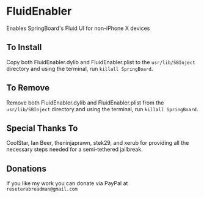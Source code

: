 # FluidEnabler
Enables SpringBoard's Fluid UI for non-iPhone X devices

## To Install
Copy both FluidEnabler.dylib and FluidEnabler.plist to the 
```usr/lib/SBInject``` directory and using the terminal, run ```killall SpringBoard```.

## To Remove 
Remove both FluidEnabler.dylib and FluidEnabler.plist from the
```usr/lib/SBInject``` directory and using the terminal, run ```killall SpringBoard```.

## Special Thanks To
CoolStar, Ian Beer, theninjaprawn, stek29, and xerub for providing
all the necessary steps needed for a semi-tethered jailbreak.

## Donations
If you like my work you can donate via PayPal at ```reseterabreadman@gmail.com```
